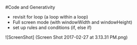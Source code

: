 #Code and Generativity

- revisit for loop (a loop within a loop)
- Full screen mode (with windowWidth and windowHeight)
- set up rules and conditions (if, else if)

![ScreenShot] (Screen Shot 2017-02-27 at 3.13.31 PM.png)
